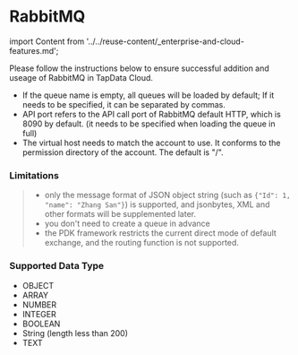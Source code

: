 # RabbitMQ

import Content from '../../reuse-content/_enterprise-and-cloud-features.md';

<Content />

Please follow the instructions below to ensure successful addition and useage of RabbitMQ in TapData Cloud.

- If the queue name is empty, all queues will be loaded by default; If it needs to be specified, it can be separated by commas.
- API port refers to the API call port of RabbitMQ default HTTP, which is 8090 by default. (it needs to be specified when loading the queue in full)
- The virtual host needs to match the account to use. It conforms to the permission directory of the account. The default is "/".

### **Limitations**

> - only the message format of JSON object string (such as `{"Id": 1, "name": "Zhang San"}`) is supported, and jsonbytes, XML and other formats will be supplemented later.
> - you don't need to create a queue in advance
> - the PDK framework restricts the current direct mode of default exchange, and the routing function is not supported.

### **Supported Data Type**

- OBJECT
- ARRAY
- NUMBER
- INTEGER
- BOOLEAN
- String (length less than 200)
- TEXT